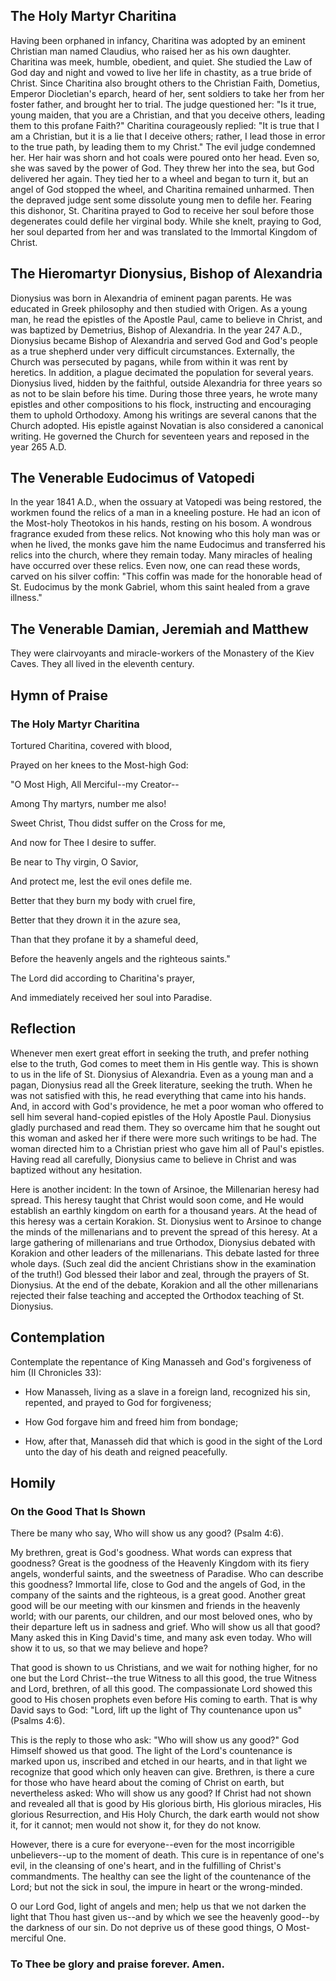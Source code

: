 ## The Holy Martyr Charitina

Having been orphaned in infancy, Charitina was adopted by an eminent Christian man named Claudius, who raised her as his own daughter. Charitina was meek, humble, obedient, and quiet. She studied the Law of God day and night and vowed to live her life in chastity, as a true bride of Christ. Since Charitina also brought others to the Christian Faith, Dometius, Emperor Diocletian's eparch, heard of her, sent soldiers to take her from her foster father, and brought her to trial. The judge questioned her: "Is it true, young maiden, that you are a Christian, and that you deceive others, leading them to this profane Faith?" Charitina courageously replied: "It is true that I am a Christian, but it is a lie that I deceive others; rather, I lead those in error to the true path, by leading them to my Christ." The evil judge condemned her. Her hair was shorn and hot coals were poured onto her head. Even so, she was saved by the power of God. They threw her into the sea, but God delivered her again. They tied her to a wheel and began to turn it, but an angel of God stopped the wheel, and Charitina remained unharmed. Then the depraved judge sent some dissolute young men to defile her. Fearing this dishonor, St. Charitina prayed to God to receive her soul before those degenerates could defile her virginal body. While she knelt, praying to God, her soul departed from her and was translated to the Immortal Kingdom of Christ.


## The Hieromartyr Dionysius, Bishop of Alexandria

Dionysius was born in Alexandria of eminent pagan parents. He was educated in Greek philosophy and then studied with Origen. As a young man, he read the epistles of the Apostle Paul, came to believe in Christ, and was baptized by Demetrius, Bishop of Alexandria. In the year 247 A.D., Dionysius became Bishop of Alexandria and served God and God's people as a true shepherd under very difficult circumstances. Externally, the Church was persecuted by pagans, while from within it was rent by heretics. In addition, a plague decimated the population for several years. Dionysius lived, hidden by the faithful, outside Alexandria for three years so as not to be slain before his time. During those three years, he wrote many epistles and other compositions to his flock, instructing and encouraging them to uphold Orthodoxy. Among his writings are several canons that the Church adopted. His epistle against Novatian is also considered a canonical writing. He governed the Church for seventeen years and reposed in the year 265 A.D.


## The Venerable Eudocimus of Vatopedi

In the year 1841 A.D., when the ossuary at Vatopedi was being restored, the workmen found the relics of a man in a kneeling posture. He had an icon of the Most-holy Theotokos in his hands, resting on his bosom. A wondrous fragrance exuded from these relics. Not knowing who this holy man was or when he lived, the monks gave him the name Eudocimus and transferred his relics into the church, where they remain today. Many miracles of healing have occurred over these relics. Even now, one can read these words, carved on his silver coffin: "This coffin was made for the honorable head of St. Eudocimus by the monk Gabriel, whom this saint healed from a grave illness."


## The Venerable Damian, Jeremiah and Matthew

They were clairvoyants and miracle-workers of the Monastery of the Kiev Caves. They all lived in the eleventh century.


## Hymn of Praise

### The Holy Martyr Charitina

Tortured Charitina, covered with blood,  

Prayed on her knees to the Most-high God:  

"O Most High, All Merciful--my Creator--  

Among Thy martyrs, number me also!  

Sweet Christ, Thou didst suffer on the Cross for me,  

And now for Thee I desire to suffer.  

Be near to Thy virgin, O Savior,  

And protect me, lest the evil ones defile me.  

Better that they burn my body with cruel fire,  

Better that they drown it in the azure sea,  

Than that they profane it by a shameful deed,  

Before the heavenly angels and the righteous saints."  

The Lord did according to Charitina's prayer,  

And immediately received her soul into Paradise.


## Reflection

Whenever men exert great effort in seeking the truth, and prefer nothing else to the truth, God comes to meet them in His gentle way. This is shown to us in the life of St. Dionysius of Alexandria. Even as a young man and a pagan, Dionysius read all the Greek literature, seeking the truth. When he was not satisfied with this, he read everything that came into his hands. And, in accord with God's providence, he met a poor woman who offered to sell him several hand-copied epistles of the Holy Apostle Paul. Dionysius gladly purchased and read them. They so overcame him that he sought out this woman and asked her if there were more such writings to be had. The woman directed him to a Christian priest who gave him all of Paul's epistles. Having read all carefully, Dionysius came to believe in Christ and was baptized without any hesitation.

Here is another incident: In the town of Arsinoe, the Millenarian heresy had spread. This heresy taught that Christ would soon come, and He would establish an earthly kingdom on earth for a thousand years. At the head of this heresy was a certain Korakion. St. Dionysius went to Arsinoe to change the minds of the millenarians and to prevent the spread of this heresy. At a large gathering of millenarians and true Orthodox, Dionysius debated with Korakion and other leaders of the millenarians. This debate lasted for three whole days. (Such zeal did the ancient Christians show in the examination of the truth!) God blessed their labor and zeal, through the prayers of St. Dionysius. At the end of the debate, Korakion and all the other millenarians rejected their false teaching and accepted the Orthodox teaching of St. Dionysius.


## Contemplation

Contemplate the repentance of King Manasseh and God's forgiveness of him (II Chronicles 33):

- How Manasseh, living as a slave in a foreign land, recognized his sin, repented, and prayed to God for forgiveness;

- How God forgave him and freed him from bondage;

- How, after that, Manasseh did that which is good in the sight of the Lord unto the day of his death and reigned peacefully.


## Homily

### On the Good That Is Shown

There be many who say, Who will show us any good? (Psalm 4:6).

My brethren, great is God's goodness. What words can express that goodness? Great is the goodness of the Heavenly Kingdom with its fiery angels, wonderful saints, and the sweetness of Paradise. Who can describe this goodness? Immortal life, close to God and the angels of God, in the company of the saints and the righteous, is a great good. Another great good will be our meeting with our kinsmen and friends in the heavenly world; with our parents, our children, and our most beloved ones, who by their departure left us in sadness and grief. Who will show us all that good? Many asked this in King David's time, and many ask even today. Who will show it to us, so that we may believe and hope?

That good is shown to us Christians, and we wait for nothing higher, for no one but the Lord Christ--the true Witness to all this good, the true Witness and Lord, brethren, of all this good. The compassionate Lord showed this good to His chosen prophets even before His coming to earth. That is why David says to God: "Lord, lift up the light of Thy countenance upon us" (Psalms 4:6).

This is the reply to those who ask: "Who will show us any good?" God Himself showed us that good. The light of the Lord's countenance is marked upon us, inscribed and etched in our hearts, and in that light we recognize that good which only heaven can give. Brethren, is there a cure for those who have heard about the coming of Christ on earth, but nevertheless asked: Who will show us any good? If Christ had not shown and revealed all that is good by His glorious birth, His glorious miracles, His glorious Resurrection, and His Holy Church, the dark earth would not show it, for it cannot; men would not show it, for they do not know. 

However, there is a cure for everyone--even for the most incorrigible unbelievers--up to the moment of death. This cure is in repentance of one's evil, in the cleansing of one's heart, and in the fulfilling of Christ's commandments. The healthy can see the light of the countenance of the Lord; but not the sick in soul, the impure in heart or the wrong-minded.

O our Lord God, light of angels and men; help us that we not darken the light that Thou hast given us--and by which we see the heavenly good--by the darkness of our sin. Do not deprive us of these good things, O Most-merciful One.

### To Thee be glory and praise forever. Amen.
